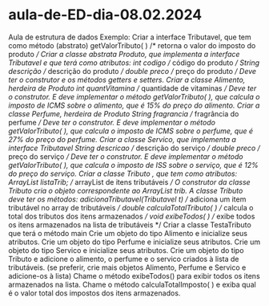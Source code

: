 # aula-de-ED-dia-08.02.2024
Aula de estrutura de dados 
Exemplo: 
Criar a interface Tributavel, que tem como método (abstrato)
getValorTributo( ) /* retorna o valor do imposto do produto */
Criar a classe abstrata Produto, que implementa a interface Tributavel e que terá como
atributos:
int codigo /* código do produto */
String descrição /* descrição do produto */
double preco /* preço do produto */
Deve ter o construtor e os métodos getters e setters.
Criar a classe Alimento, herdeira de Produto
int quantVitamina /* quantidade de vitaminas */
Deve ter o construtor.
E deve implementar o método getValorTributo( ), que calcula o imposto de ICMS sobre o
alimento, que é 15% do preço do alimento.
Criar a classe Perfume, herdeira de Produto
String fragrancia /* fragrância do perfume */
Deve ter o construtor.
E deve implementar o método getValorTributo( ), que calcula o imposto de ICMS sobre o
perfume, que é 27% do preço do perfume.
Criar a classe Servico, que implementa a interface Tributavel
String descricao /* descrição do serviço */
double preco /* preço do serviço */
Deve ter o construtor.
E deve implementar o método getValorTributo( ), que calcula o imposto de ISS sobre o
serviço, que é 12% do preço do serviço.
Criar a classe Tributo , que tem como atributos:
ArrayList<Tributavel> listaTrib; /* arrayList de itens tributáveis */
O construtor da classe Tributo cria o objeto correspondente ao ArrayList trib.
A classe Tributo deve ter os métodos:
adicionaTributavel(Tributavel t) /* adiciona um item tributável no array de
 tributáveis */
double calculaTotalTributo( ) /* calcula o total dos tributos dos itens
 armazenados */
void exibeTodos( ) /* exibe todos os itens armazenados na lista de tributáveis */
Criar a classe TestaTributo que terá o método main
Crie um objeto do tipo Alimento e inicialize seus atributos.
Crie um objeto do tipo Perfume e inicialize seus atributos.
Crie um objeto do tipo Servico e inicialize seus atributos.
Crie um objeto do tipo Tributo e adicione o alimento, o perfume e o servico criados à lista
de tributáveis.
(se preferir, crie mais objetos Alimento, Perfume e Servico e adicione-os à lista)
Chame o método exibeTodos() para exibir todos os itens armazenados na lista.
Chame o método calculaTotalImposto( ) e exiba qual é o valor total dos impostos dos itens
armazenados.